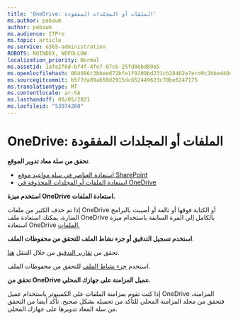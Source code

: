 ```yaml
---
title: 'OneDrive: الملفات أو المجلدات المفقودة'
ms.author: pebaum
author: pebaum
ms.audience: ITPro
ms.topic: article
ms.service: o365-administration
ROBOTS: NOINDEX, NOFOLLOW
localization_priority: Normal
ms.assetid: 1afe2f6d-bf4f-4fe7-87c6-25fd86bd89a5
ms.openlocfilehash: 064086c3bbeed71bfe1f9209bd231cb28462e7ecd9c2bbed40c4716392eabe72
ms.sourcegitcommit: b5f7da89a650d2915dc652449623c78be6247175
ms.translationtype: MT
ms.contentlocale: ar-SA
ms.lasthandoff: 08/05/2021
ms.locfileid: "53974260"
---
```

# <a name="onedrive-missing-files-or-folders"></a>OneDrive: الملفات أو المجلدات المفقودة

**تحقق من سلة معاد تدوير الموقع**.

- [استعادة العناصر في سلة مواعيد موقع SharePoint](https://support.microsoft.com/office/restore-items-in-the-recycle-bin-that-were-deleted-from-sharepoint-or-teams-6df466b6-55f2-4898-8d6e-c0dff851a0be)
- [استعادة الملفات أو المجلدات المحذوفة في OneDrive](https://support.office.com/article/Restore-deleted-files-or-folders-in-OneDrive-949ada80-0026-4db3-a953-c99083e6a84f)


**استخدم ميزة OneDrive استعادة الملفات.** 

إذا تم حذف الكثير من ملفات OneDrive أو الكتابة فوقها أو تالفة أو أصيبت بالبرامج الضارة، يمكنك استعادة ملف OneDrive بالكامل إلى المرة السابقة باستخدام ميزة استعادة OneDrive [الملفات.](https://support.office.com/article/Restore-your-OneDrive-fa231298-759d-41cf-bcd0-25ac53eb8a15)


**استخدم تسجيل التدقيق أو جزء نشاط الملف للتحقق من محفوظات الملف**.

تحقق من [تقارير التدقيق](https://docs.microsoft.com/microsoft-365/compliance/search-the-audit-log-in-security-and-compliance) من خلال التنقل [هنا](https://sip.protection.office.com/).


استخدم [جزء نشاط الملف](https://support.office.com/article/File-activity-in-a-document-library-6105ecda-1dd0-4f6f-9542-102bf5c0ffe0) للتحقق من محفوظات الملف.


**تحقق من OneDrive عميل المزامنة على جهازك المحلي.**

إذا كنت تقوم بمزامنة الملفات على الكمبيوتر باستخدام عميل OneDrive المزامنة، فتحقق من مجلد المزامنة المحلي للتأكد من تحميله بشكل صحيح. تأكد أيضا من التحقق من سلة المعاد تدويرها على جهازك المحلي.

